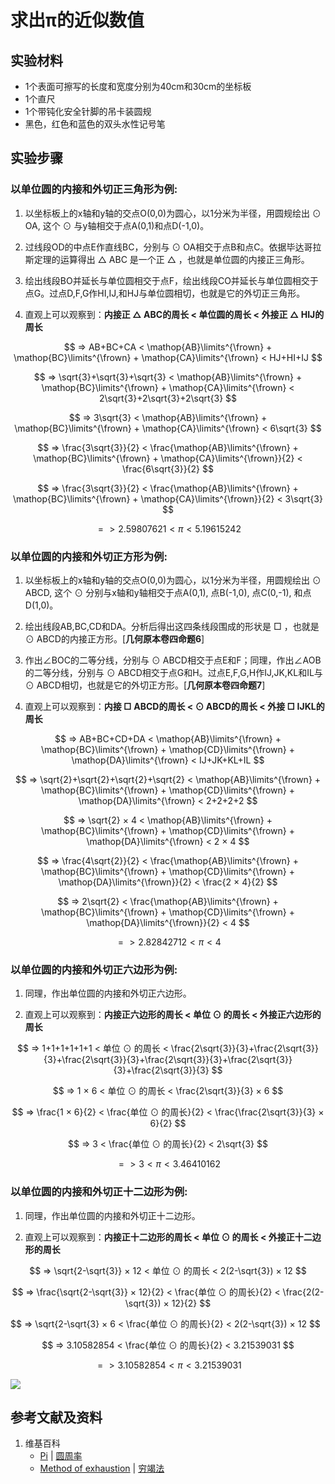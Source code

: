 # 求出π的近似数值

## 实验材料

- 1个表面可擦写的长度和宽度分别为40cm和30cm的坐标板
- 1个直尺
- 1个带钝化安全针脚的吊卡装圆规
- 黑色，红色和蓝色的双头水性记号笔

## 实验步骤

### 以单位圆的内接和外切正三角形为例:

1. 以坐标板上的x轴和y轴的交点O(0,0)为圆心，以1分米为半径，用圆规绘出 ⊙ OA, 这个 ⊙ 与y轴相交于点A(0,1)和点D(-1,0)。

2. 过线段OD的中点E作直线BC，分别与 ⊙ OA相交于点B和点C。依据毕达哥拉斯定理的运算得出 △ ABC 是一个正 △ ，也就是单位圆的内接正三角形。

3. 绘出线段BO并延长与单位圆相交于点F，绘出线段CO并延长与单位圆相交于点G。过点D,F,G作HI,IJ,和HJ与单位圆相切，也就是它的外切正三角形。

4. 直观上可以观察到：**内接正 △ ABC的周长 < 单位圆的周长 < 外接正 △ HIJ的周长**

$$ => AB+BC+CA < \mathop{AB}\limits^{\frown} + \mathop{BC}\limits^{\frown} + \mathop{CA}\limits^{\frown} < HJ+HI+IJ $$

$$ => \sqrt{3}+\sqrt{3}+\sqrt{3} < \mathop{AB}\limits^{\frown} + \mathop{BC}\limits^{\frown} + \mathop{CA}\limits^{\frown} < 2\sqrt{3}+2\sqrt{3}+2\sqrt{3} $$

$$ => 3\sqrt{3} < \mathop{AB}\limits^{\frown} + \mathop{BC}\limits^{\frown} + \mathop{CA}\limits^{\frown} < 6\sqrt{3} $$

$$ => \frac{3\sqrt{3}}{2} < \frac{\mathop{AB}\limits^{\frown} + \mathop{BC}\limits^{\frown} + \mathop{CA}\limits^{\frown}}{2} < \frac{6\sqrt{3}}{2} $$

$$ => \frac{3\sqrt{3}}{2} < \frac{\mathop{AB}\limits^{\frown} + \mathop{BC}\limits^{\frown} + \mathop{CA}\limits^{\frown}}{2} < 3\sqrt{3} $$

$$ => 2.59807621 < π < 5.19615242 $$

### 以单位圆的内接和外切正方形为例:

1. 以坐标板上的x轴和y轴的交点O(0,0)为圆心，以1分米为半径，用圆规绘出 ⊙ ABCD, 这个 ⊙ 分别与x轴和y轴相交于点A(0,1), 点B(-1,0), 点C(0,-1), 和点D(1,0)。

2. 绘出线段AB,BC,CD和DA。分析后得出这四条线段围成的形状是 □ ，也就是 ⊙ ABCD的内接正方形。[**几何原本卷四命题6**]

3. 作出∠BOC的二等分线，分别与 ⊙ ABCD相交于点E和F；同理，作出∠AOB的二等分线，分别与 ⊙ ABCD相交于点G和H。过点E,F,G,H作IJ,JK,KL和IL与 ⊙ ABCD相切，也就是它的外切正方形。[**几何原本卷四命题7**]

4. 直观上可以观察到：**内接 □ ABCD的周长 < ⊙ ABCD的周长 < 外接 □ IJKL的周长**

$$ => AB+BC+CD+DA < \mathop{AB}\limits^{\frown} + \mathop{BC}\limits^{\frown} + \mathop{CD}\limits^{\frown} + \mathop{DA}\limits^{\frown} < IJ+JK+KL+IL $$

$$ => \sqrt{2}+\sqrt{2}+\sqrt{2}+\sqrt{2} < \mathop{AB}\limits^{\frown} + \mathop{BC}\limits^{\frown} + \mathop{CD}\limits^{\frown} + \mathop{DA}\limits^{\frown} < 2+2+2+2 $$

$$ => \sqrt{2} × 4 < \mathop{AB}\limits^{\frown} + \mathop{BC}\limits^{\frown} + \mathop{CD}\limits^{\frown} + \mathop{DA}\limits^{\frown} < 2 × 4 $$

$$ => \frac{4\sqrt{2}}{2} < \frac{\mathop{AB}\limits^{\frown} + \mathop{BC}\limits^{\frown} + \mathop{CD}\limits^{\frown} + \mathop{DA}\limits^{\frown}}{2} < \frac{2 × 4}{2} $$

$$ => 2\sqrt{2} < \frac{\mathop{AB}\limits^{\frown} + \mathop{BC}\limits^{\frown} + \mathop{CD}\limits^{\frown} + \mathop{DA}\limits^{\frown}}{2} < 4 $$

$$ => 2.82842712 < π < 4 $$

### 以单位圆的内接和外切正六边形为例:

1. 同理，作出单位圆的内接和外切正六边形。

2. 直观上可以观察到：**内接正六边形的周长 < 单位 ⊙ 的周长 < 外接正六边形的周长**

$$ => 1+1+1+1+1+1 < 单位 ⊙ 的周长 < \frac{2\sqrt{3}}{3}+\frac{2\sqrt{3}}{3}+\frac{2\sqrt{3}}{3}+\frac{2\sqrt{3}}{3}+\frac{2\sqrt{3}}{3}+\frac{2\sqrt{3}}{3} $$

$$ => 1 × 6 < 单位 ⊙ 的周长 < \frac{2\sqrt{3}}{3} × 6 $$

$$ => \frac{1 × 6}{2} < \frac{单位 ⊙ 的周长}{2} < \frac{\frac{2\sqrt{3}}{3} × 6}{2} $$

$$ => 3 < \frac{单位 ⊙ 的周长}{2} < 2\sqrt{3} $$

$$ => 3 < π < 3.46410162 $$

### 以单位圆的内接和外切正十二边形为例:

1. 同理，作出单位圆的内接和外切正十二边形。

2. 直观上可以观察到：**内接正十二边形的周长 < 单位 ⊙ 的周长 < 外接正十二边形的周长**

$$ => \sqrt{2-\sqrt{3}} × 12 < 单位 ⊙ 的周长 < 2(2-\sqrt{3}) × 12 $$

$$ => \frac{\sqrt{2-\sqrt{3}} × 12}{2} < \frac{单位 ⊙ 的周长}{2} < \frac{2(2-\sqrt{3}) × 12}{2} $$

$$ => \sqrt{2-\sqrt{3} × 6 < \frac{单位 ⊙ 的周长}{2} < 2(2-\sqrt{3}) × 12 $$

$$ => 3.10582854 < \frac{单位 ⊙ 的周长}{2} < 3.21539031 $$

$$ => 3.10582854 < π < 3.21539031 $$

![](/images/欧几里得几何/三角学/圆周率/求出π的近似数值/xa1.jpg)

## 参考文献及资料

1. 维基百科
	- [Pi](https://en.wikipedia.org/wiki/Pi) | [圆周率](https://zh.wikipedia.org/wiki/%E5%9C%93%E5%91%A8%E7%8E%87) 
	- [Method of exhaustion](https://en.wikipedia.org/wiki/Method_of_exhaustion) | [穷竭法](https://zh.wikipedia.org/wiki/穷竭法) 	
